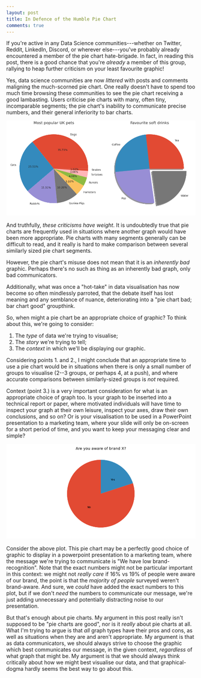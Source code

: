 ```yaml
---
layout: post
title: In Defence of the Humble Pie Chart
comments: true
---
```


If you're active in any Data Science communities---whether on Twitter, Reddit,
LinkedIn, Discord, or wherever else---you've probably already encountered a
member of the pie chart hate-brigade. In fact, in reading this post, there is a
good chance that you're _already_ a member of this group, rallying to heap
further criticism on your least favourite graphic!

Yes, data science communities are now _littered_ with posts and comments
maligning the much-scorned pie chart. One really doesn't have to spend too much
time browsing these communities to see the pie chart receiving a good
lambasting. Users criticise pie charts with many, often tiny, incomparable
segments; the pie chart's inability to communicate precise numbers, and their
general inferiority to bar charts.

<!--
fig, ax = plt.subplots(1, 2, figsize=(10, 5))

x = [35, 25, 15, 10, 5, 4, 3, 1]
labels = ["Dogs", "Cats", "Rabbits", "Guniea Pigs", "Hamsters", "Parrots", "Tortoises", "Snakes"]
ax[0].pie(
    x,
    labels=labels,
    autopct=lambda p: '{:.2f}%'.format(p),
)
ax[0].set_title("Most popular UK pets")

x = [27, 25, 26, 23]
labels = ["Tea", "Coffee", "Pop", "Water"]
ax[1].pie(
    x,
    labels=labels,
    shadow=True,
    explode=([0] * (len(x) - 1) + [0.1])
)
ax[1].set_title("Favourite soft drinks")

fig.tight_layout()
fig.savefig("questionable_pies.png")
-->

![Questionable Pie Charts](/assets/posts/pies/questionable_pies.png)

And truthfully, _these criticisms have weight_. It is undoubtedly true that pie
charts are frequently used in situations where another graph would have been
more appropriate. Pie charts with many segments generally can be difficult to
read, and it really is hard to make comparison between several similarly
sized pie chart segments.

However, the pie chart's misuse does not mean that it is an _inherently bad_
graphic. Perhaps there's no such as thing as an inherently bad graph, only bad
communicators.

Additionally, what was once a "hot-take" in data visualisation has now become
so often mindlessly parroted, that the debate itself has lost meaning and any
semblance of nuance, deteriorating into a "pie chart bad; bar chart good"
groupthink.

So, when might a pie chart be an appropriate choice of graphic? To think about
this, we're going to consider:

1. The _type_ of data we're trying to visualise;
2. The _story_ we're trying to tell;
3. The _context_ in which we'll be displaying our graphic.

Considering points 1. and 2., I might conclude that an appropriate time to use a
pie chart would be in situations when there is only a small number of groups to
visualise (2--3 groups, or perhaps 4, at a push), and where accurate comparisons
between similarly-sized groups is _not_ required.

Context (point 3.) is a very important consideration for what is an appropriate
choice of graph too. Is your graph to be inserted into a technical report or
paper, where motivated individuals will have time to inspect your graph at their
own leisure, inspect your axes, draw their own conclusions, and so on? Or is
your visualisation to be used in a PowerPoint presentation to a marketing team,
where your slide will only be on-screen for a short period of time, and you want
to keep your messaging clear and simple?

<!--
plt.style.use("ggplot")

fig, ax = plt.subplots(figsize=(10, 5))

x = [72, 18]
labels = ["No", "Yes"]
ax.pie(
    x,
    labels=labels,
    labeldistance=0.5,
    startangle=90,
)
ax.set_title("Are you aware of brand X?")

fig.tight_layout()
fig.savefig("better_pie.png")
-->

![Better Pie Chart](/assets/posts/pies/better_pie.png)

Consider the above plot. This pie chart may be a perfectly good choice of
graphic to display in a powerpoint presentation to a marketing team, where the
message we're trying to communicate is "We have low brand-recognition". Note
that the exact numbers might not be particular important in this context: we
might not _really care_ if 16% vs 19% of people were aware of our brand, the
point is that the _majority of people_ surveyed weren't brand-aware. And sure,
we _could_ have added the exact numbers to this plot, but if we don't _need_ the
numbers to communicate our message, we're just adding unnecessary and potentially
distracting noise to our presentation.

But that's enough about pie charts. My argument in this post really isn't
supposed to be "pie charts are good", nor is it _really_ about pie charts at
all.  What I'm trying to argue is that _all_ graph types have their pros and
cons, as well as situations when they are and aren't appropriate.  My argument is
that as data communicators, we should always strive to choose the graphic which
best communicates our message, in the given context, _regardless_ of what graph
that might be. My argument is that we should always think critically about how
we might best visualise our data, and that graphical-dogma hardly seems the best
way to go about this.